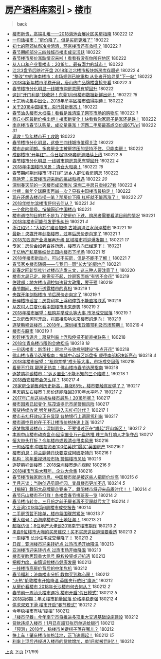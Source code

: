 [房产语料库索引](../../README.md)  > [楼市](楼市.md)
====
> [back](../README.md)

- [楼市新贵，高端扎堆——2018滇池会展片区买房指南](http://jkwz.applinzi.com/ittc/7073016448190776330.html#%E6%A5%BC%E5%B8%82%E6%96%B0%E8%B4%B5%EF%BC%8C%E9%AB%98%E7%AB%AF%E6%89%8E%E5%A0%86%E2%80%94%E2%80%942018%E6%BB%87%E6%B1%A0%E4%BC%9A%E5%B1%95%E7%89%87%E5%8C%BA%E4%B9%B0%E6%88%BF%E6%8C%87%E5%8D%97) 180222 *12* 
- [一句话楼市：“房价降了，但是买房更难了”](http://jkwz.applinzi.com/ittc/7072955097632211979.html#%E4%B8%80%E5%8F%A5%E8%AF%9D%E6%A5%BC%E5%B8%82%EF%BC%9A%E2%80%9C%E6%88%BF%E4%BB%B7%E9%99%8D%E4%BA%86%EF%BC%8C%E4%BD%86%E6%98%AF%E4%B9%B0%E6%88%BF%E6%9B%B4%E9%9A%BE%E4%BA%86%E2%80%9D) 180222  
- [初七的燕郊依然冷冷清清，环京楼市还有救吗？](http://jkwz.applinzi.com/ittc/7073003379687425040.html#%E5%88%9D%E4%B8%83%E7%9A%84%E7%87%95%E9%83%8A%E4%BE%9D%E7%84%B6%E5%86%B7%E5%86%B7%E6%B8%85%E6%B8%85%EF%BC%8C%E7%8E%AF%E4%BA%AC%E6%A5%BC%E5%B8%82%E8%BF%98%E6%9C%89%E6%95%91%E5%90%97%EF%BC%9F) 180222 *1* 
- [春节期间部分三四线城市楼市成交活跃](http://jkwz.applinzi.com/ittc/7072991303757726731.html#%E6%98%A5%E8%8A%82%E6%9C%9F%E9%97%B4%E9%83%A8%E5%88%86%E4%B8%89%E5%9B%9B%E7%BA%BF%E5%9F%8E%E5%B8%82%E6%A5%BC%E5%B8%82%E6%88%90%E4%BA%A4%E6%B4%BB%E8%B7%83) 180222  
- [春节楼市房价涨跌情况来啦！看看有没有你所在地区](http://jkwz.applinzi.com/ittc/7072966985086665744.html#%E6%98%A5%E8%8A%82%E6%A5%BC%E5%B8%82%E6%88%BF%E4%BB%B7%E6%B6%A8%E8%B7%8C%E6%83%85%E5%86%B5%E6%9D%A5%E5%95%A6%EF%BC%81%E7%9C%8B%E7%9C%8B%E6%9C%89%E6%B2%A1%E6%9C%89%E4%BD%A0%E6%89%80%E5%9C%A8%E5%9C%B0%E5%8C%BA) 180222  
- [从人口和产业看楼市：2018年，最有潜力的城市！](http://jkwz.applinzi.com/ittc/7072943982672086027.html#%E4%BB%8E%E4%BA%BA%E5%8F%A3%E5%92%8C%E4%BA%A7%E4%B8%9A%E7%9C%8B%E6%A5%BC%E5%B8%82%EF%BC%9A2018%E5%B9%B4%EF%BC%8C%E6%9C%80%E6%9C%89%E6%BD%9C%E5%8A%9B%E7%9A%84%E5%9F%8E%E5%B8%82%EF%BC%81) 180222  
- [江北3盘节后随时开盘 2018年江北楼市板块新房库存曝光](http://jkwz.applinzi.com/ittc/7072974984421311495.html#%E6%B1%9F%E5%8C%973%E7%9B%98%E8%8A%82%E5%90%8E%E9%9A%8F%E6%97%B6%E5%BC%80%E7%9B%98+2018%E5%B9%B4%E6%B1%9F%E5%8C%97%E6%A5%BC%E5%B8%82%E6%9D%BF%E5%9D%97%E6%96%B0%E6%88%BF%E5%BA%93%E5%AD%98%E6%9B%9D%E5%85%89) 180222 *4* 
- [&quot;整改&quot;中的海南楼市：市场规则已被重构 从业者开始寻觅&quot;下一站&quot;](http://jkwz.applinzi.com/ittc/7072967253077525511.html#%26quot%3B%E6%95%B4%E6%94%B9%26quot%3B%E4%B8%AD%E7%9A%84%E6%B5%B7%E5%8D%97%E6%A5%BC%E5%B8%82%EF%BC%9A%E5%B8%82%E5%9C%BA%E8%A7%84%E5%88%99%E5%B7%B2%E8%A2%AB%E9%87%8D%E6%9E%84+%E4%BB%8E%E4%B8%9A%E8%80%85%E5%BC%80%E5%A7%8B%E5%AF%BB%E8%A7%85%26quot%3B%E4%B8%8B%E4%B8%80%E7%AB%99%26quot%3B) 180222  
- [2018年新年楼市平稳开局，唐山热门品牌楼盘抢先看](http://jkwz.applinzi.com/ittc/7072956658873795590.html#2018%E5%B9%B4%E6%96%B0%E5%B9%B4%E6%A5%BC%E5%B8%82%E5%B9%B3%E7%A8%B3%E5%BC%80%E5%B1%80%EF%BC%8C%E5%94%90%E5%B1%B1%E7%83%AD%E9%97%A8%E5%93%81%E7%89%8C%E6%A5%BC%E7%9B%98%E6%8A%A2%E5%85%88%E7%9C%8B) 180222 *3* 
- [春节楼市分化明显一线城市购房意愿有望回升](http://jkwz.applinzi.com/ittc/7072947550405788678.html#%E6%98%A5%E8%8A%82%E6%A5%BC%E5%B8%82%E5%88%86%E5%8C%96%E6%98%8E%E6%98%BE%E4%B8%80%E7%BA%BF%E5%9F%8E%E5%B8%82%E8%B4%AD%E6%88%BF%E6%84%8F%E6%84%BF%E6%9C%89%E6%9C%9B%E5%9B%9E%E5%8D%87) 180222  
- [这封“开门利是”快收好！东莞1月份楼市数据新鲜出炉！](http://jkwz.applinzi.com/ittc/7072943400297169937.html#%E8%BF%99%E5%B0%81%E2%80%9C%E5%BC%80%E9%97%A8%E5%88%A9%E6%98%AF%E2%80%9D%E5%BF%AB%E6%94%B6%E5%A5%BD%EF%BC%81%E4%B8%9C%E8%8E%9E1%E6%9C%88%E4%BB%BD%E6%A5%BC%E5%B8%82%E6%95%B0%E6%8D%AE%E6%96%B0%E9%B2%9C%E5%87%BA%E7%82%89%EF%BC%81) 180222 *18* 
- [十宗地块集中出让，2018年牟平区楼市值得期待！](http://jkwz.applinzi.com/ittc/7072942139099317259.html#%E5%8D%81%E5%AE%97%E5%9C%B0%E5%9D%97%E9%9B%86%E4%B8%AD%E5%87%BA%E8%AE%A9%EF%BC%8C2018%E5%B9%B4%E7%89%9F%E5%B9%B3%E5%8C%BA%E6%A5%BC%E5%B8%82%E5%80%BC%E5%BE%97%E6%9C%9F%E5%BE%85%EF%BC%81) 180222  
- [关于2018中国楼市，央行最新表态！](http://jkwz.applinzi.com/ittc/7072939514685555728.html#%E5%85%B3%E4%BA%8E2018%E4%B8%AD%E5%9B%BD%E6%A5%BC%E5%B8%82%EF%BC%8C%E5%A4%AE%E8%A1%8C%E6%9C%80%E6%96%B0%E8%A1%A8%E6%80%81%EF%BC%81) 180222  
- [春节汕头楼市大扫描！看看是谁清空了网签市场的购物车](http://jkwz.applinzi.com/ittc/7072935729472996362.html#%E6%98%A5%E8%8A%82%E6%B1%95%E5%A4%B4%E6%A5%BC%E5%B8%82%E5%A4%A7%E6%89%AB%E6%8F%8F%EF%BC%81%E7%9C%8B%E7%9C%8B%E6%98%AF%E8%B0%81%E6%B8%85%E7%A9%BA%E4%BA%86%E7%BD%91%E7%AD%BE%E5%B8%82%E5%9C%BA%E7%9A%84%E8%B4%AD%E7%89%A9%E8%BD%A6) 180222 *1* 
- [商丘小区最新价格出炉！楼市新变化！快看看你家房子是涨还是跌！](http://jkwz.applinzi.com/ittc/7072934553583092742.html#%E5%95%86%E4%B8%98%E5%B0%8F%E5%8C%BA%E6%9C%80%E6%96%B0%E4%BB%B7%E6%A0%BC%E5%87%BA%E7%82%89%EF%BC%81%E6%A5%BC%E5%B8%82%E6%96%B0%E5%8F%98%E5%8C%96%EF%BC%81%E5%BF%AB%E7%9C%8B%E7%9C%8B%E4%BD%A0%E5%AE%B6%E6%88%BF%E5%AD%90%E6%98%AF%E6%B6%A8%E8%BF%98%E6%98%AF%E8%B7%8C%EF%BC%81) 180222  
- [南京楼市春节认购量、成交量暴涨！河西二手房最高成交价超6万/㎡](http://jkwz.applinzi.com/ittc/7072930501868651531.html#%E5%8D%97%E4%BA%AC%E6%A5%BC%E5%B8%82%E6%98%A5%E8%8A%82%E8%AE%A4%E8%B4%AD%E9%87%8F%E3%80%81%E6%88%90%E4%BA%A4%E9%87%8F%E6%9A%B4%E6%B6%A8%EF%BC%81%E6%B2%B3%E8%A5%BF%E4%BA%8C%E6%89%8B%E6%88%BF%E6%9C%80%E9%AB%98%E6%88%90%E4%BA%A4%E4%BB%B7%E8%B6%856%E4%B8%87%2F%E3%8E%A1) 180222 *31* 
- [请收！狗年楼市开工攻略](http://jkwz.applinzi.com/ittc/7072919321888424970.html#%E8%AF%B7%E6%94%B6%EF%BC%81%E7%8B%97%E5%B9%B4%E6%A5%BC%E5%B8%82%E5%BC%80%E5%B7%A5%E6%94%BB%E7%95%A5) 180222  
- [春节楼市分化明显，这些三四线城市值得关注](http://jkwz.applinzi.com/ittc/7072916171181786122.html#%E6%98%A5%E8%8A%82%E6%A5%BC%E5%B8%82%E5%88%86%E5%8C%96%E6%98%8E%E6%98%BE%EF%BC%8C%E8%BF%99%E4%BA%9B%E4%B8%89%E5%9B%9B%E7%BA%BF%E5%9F%8E%E5%B8%82%E5%80%BC%E5%BE%97%E5%85%B3%E6%B3%A8) 180222  
- [楼市走向明朗，多套房业主被房贷压的坚持不住，只能卖房！](http://jkwz.applinzi.com/ittc/7072897789225075723.html#%E6%A5%BC%E5%B8%82%E8%B5%B0%E5%90%91%E6%98%8E%E6%9C%97%EF%BC%8C%E5%A4%9A%E5%A5%97%E6%88%BF%E4%B8%9A%E4%B8%BB%E8%A2%AB%E6%88%BF%E8%B4%B7%E5%8E%8B%E7%9A%84%E5%9D%9A%E6%8C%81%E4%B8%8D%E4%BD%8F%EF%BC%8C%E5%8F%AA%E8%83%BD%E5%8D%96%E6%88%BF%EF%BC%81) 180222  
- [成都楼市“开年红”，今日起1388套房源陆续上线](http://jkwz.applinzi.com/ittc/7072881129852240907.html#%E6%88%90%E9%83%BD%E6%A5%BC%E5%B8%82%E2%80%9C%E5%BC%80%E5%B9%B4%E7%BA%A2%E2%80%9D%EF%BC%8C%E4%BB%8A%E6%97%A5%E8%B5%B71388%E5%A5%97%E6%88%BF%E6%BA%90%E9%99%86%E7%BB%AD%E4%B8%8A%E7%BA%BF) 180222 *8* 
- [春节楼市分化明显 一线城市购房意愿有望回升](http://jkwz.applinzi.com/ittc/7072876609462076432.html#%E6%98%A5%E8%8A%82%E6%A5%BC%E5%B8%82%E5%88%86%E5%8C%96%E6%98%8E%E6%98%BE+%E4%B8%80%E7%BA%BF%E5%9F%8E%E5%B8%82%E8%B4%AD%E6%88%BF%E6%84%8F%E6%84%BF%E6%9C%89%E6%9C%9B%E5%9B%9E%E5%8D%87) 180222 *4* 
- [2018年中国楼市风景：清仓大甩卖！](http://jkwz.applinzi.com/ittc/7072854711290299399.html#2018%E5%B9%B4%E4%B8%AD%E5%9B%BD%E6%A5%BC%E5%B8%82%E9%A3%8E%E6%99%AF%EF%BC%9A%E6%B8%85%E4%BB%93%E5%A4%A7%E7%94%A9%E5%8D%96%EF%BC%81) 180222 *19* 
- [春节期间荆州楼市“不打烊” 返乡人群忙看房购房](http://jkwz.applinzi.com/ittc/7072851060232553479.html#%E6%98%A5%E8%8A%82%E6%9C%9F%E9%97%B4%E8%8D%86%E5%B7%9E%E6%A5%BC%E5%B8%82%E2%80%9C%E4%B8%8D%E6%89%93%E7%83%8A%E2%80%9D+%E8%BF%94%E4%B9%A1%E4%BA%BA%E7%BE%A4%E5%BF%99%E7%9C%8B%E6%88%BF%E8%B4%AD%E6%88%BF) 180222  
- [高艳芳：东营楼市迎来新的挑战和机遇](http://jkwz.applinzi.com/ittc/7072845331610207238.html#%E9%AB%98%E8%89%B3%E8%8A%B3%EF%BC%9A%E4%B8%9C%E8%90%A5%E6%A5%BC%E5%B8%82%E8%BF%8E%E6%9D%A5%E6%96%B0%E7%9A%84%E6%8C%91%E6%88%98%E5%92%8C%E6%9C%BA%E9%81%87) 180222 *20* 
- [深圳春天前的一天楼市成交曝光 深圳二手房只卖掉27套](http://jkwz.applinzi.com/ittc/7072841703176537095.html#%E6%B7%B1%E5%9C%B3%E6%98%A5%E5%A4%A9%E5%89%8D%E7%9A%84%E4%B8%80%E5%A4%A9%E6%A5%BC%E5%B8%82%E6%88%90%E4%BA%A4%E6%9B%9D%E5%85%89+%E6%B7%B1%E5%9C%B3%E4%BA%8C%E6%89%8B%E6%88%BF%E5%8F%AA%E5%8D%96%E6%8E%8927%E5%A5%97) 180222 *4* 
- [叶檀：新年全球股市再崩一次？只有中国楼市最稳定！](http://jkwz.applinzi.com/ittc/7072841441363887120.html#%E5%8F%B6%E6%AA%80%EF%BC%9A%E6%96%B0%E5%B9%B4%E5%85%A8%E7%90%83%E8%82%A1%E5%B8%82%E5%86%8D%E5%B4%A9%E4%B8%80%E6%AC%A1%EF%BC%9F%E5%8F%AA%E6%9C%89%E4%B8%AD%E5%9B%BD%E6%A5%BC%E5%B8%82%E6%9C%80%E7%A8%B3%E5%AE%9A%EF%BC%81) 180222  
- [现在还想去楼市捞一笔？那房价下降 杠杆就不能再涨了！](http://jkwz.applinzi.com/ittc/7072828816848585738.html#%E7%8E%B0%E5%9C%A8%E8%BF%98%E6%83%B3%E5%8E%BB%E6%A5%BC%E5%B8%82%E6%8D%9E%E4%B8%80%E7%AC%94%EF%BC%9F%E9%82%A3%E6%88%BF%E4%BB%B7%E4%B8%8B%E9%99%8D+%E6%9D%A0%E6%9D%86%E5%B0%B1%E4%B8%8D%E8%83%BD%E5%86%8D%E6%B6%A8%E4%BA%86%EF%BC%81) 180222 *27* 
- [2018年哈尔滨楼市将何去何从？](http://jkwz.applinzi.com/ittc/7072675208916108295.html#2018%E5%B9%B4%E5%93%88%E5%B0%94%E6%BB%A8%E6%A5%BC%E5%B8%82%E5%B0%86%E4%BD%95%E5%8E%BB%E4%BD%95%E4%BB%8E%EF%BC%9F) 180221 *34* 
- [一个危险信号，悄悄逼近中国楼市](http://jkwz.applinzi.com/ittc/7072655444030260235.html#%E4%B8%80%E4%B8%AA%E5%8D%B1%E9%99%A9%E4%BF%A1%E5%8F%B7%EF%BC%8C%E6%82%84%E6%82%84%E9%80%BC%E8%BF%91%E4%B8%AD%E5%9B%BD%E6%A5%BC%E5%B8%82) 180221  
- [楼市调控的目的并不是为了使房价下跌，购房者需要看清目前的情况](http://jkwz.applinzi.com/ittc/7072650040768463878.html#%E6%A5%BC%E5%B8%82%E8%B0%83%E6%8E%A7%E7%9A%84%E7%9B%AE%E7%9A%84%E5%B9%B6%E4%B8%8D%E6%98%AF%E4%B8%BA%E4%BA%86%E4%BD%BF%E6%88%BF%E4%BB%B7%E4%B8%8B%E8%B7%8C%EF%BC%8C%E8%B4%AD%E6%88%BF%E8%80%85%E9%9C%80%E8%A6%81%E7%9C%8B%E6%B8%85%E7%9B%AE%E5%89%8D%E7%9A%84%E6%83%85%E5%86%B5) 180221  
- [2018年楼市可能引发更多纠纷](http://jkwz.applinzi.com/ittc/7072606764065620999.html#2018%E5%B9%B4%E6%A5%BC%E5%B8%82%E5%8F%AF%E8%83%BD%E5%BC%95%E5%8F%91%E6%9B%B4%E5%A4%9A%E7%BA%A0%E7%BA%B7) 180221 *4* 
- [浙江绍兴：“大绍兴”建设加速 古城涓涓江水润泽楼市](http://jkwz.applinzi.com/ittc/7072492249315542026.html#%E6%B5%99%E6%B1%9F%E7%BB%8D%E5%85%B4%EF%BC%9A%E2%80%9C%E5%A4%A7%E7%BB%8D%E5%85%B4%E2%80%9D%E5%BB%BA%E8%AE%BE%E5%8A%A0%E9%80%9F+%E5%8F%A4%E5%9F%8E%E6%B6%93%E6%B6%93%E6%B1%9F%E6%B0%B4%E6%B6%A6%E6%B3%BD%E6%A5%BC%E5%B8%82) 180221 *19* 
- [最新！央媒开年剑指楼市，过年后房价走向定了](http://jkwz.applinzi.com/ittc/7072482968595858439.html#%E6%9C%80%E6%96%B0%EF%BC%81%E5%A4%AE%E5%AA%92%E5%BC%80%E5%B9%B4%E5%89%91%E6%8C%87%E6%A5%BC%E5%B8%82%EF%BC%8C%E8%BF%87%E5%B9%B4%E5%90%8E%E6%88%BF%E4%BB%B7%E8%B5%B0%E5%90%91%E5%AE%9A%E4%BA%86) 180221 *1* 
- [2018东西湖产业发展再升级 区域楼市将迎爆发期！](http://jkwz.applinzi.com/ittc/7072474137174213643.html#2018%E4%B8%9C%E8%A5%BF%E6%B9%96%E4%BA%A7%E4%B8%9A%E5%8F%91%E5%B1%95%E5%86%8D%E5%8D%87%E7%BA%A7+%E5%8C%BA%E5%9F%9F%E6%A5%BC%E5%B8%82%E5%B0%86%E8%BF%8E%E7%88%86%E5%8F%91%E6%9C%9F%EF%BC%81) 180221 *17* 
- [专家：房价会如老百姓所愿，楼市方向已经定下！](http://jkwz.applinzi.com/ittc/7071356386049262599.html#%E4%B8%93%E5%AE%B6%EF%BC%9A%E6%88%BF%E4%BB%B7%E4%BC%9A%E5%A6%82%E8%80%81%E7%99%BE%E5%A7%93%E6%89%80%E6%84%BF%EF%BC%8C%E6%A5%BC%E5%B8%82%E6%96%B9%E5%90%91%E5%B7%B2%E7%BB%8F%E5%AE%9A%E4%B8%8B%EF%BC%81) 180221  
- [千亿地产私募集结伏击国内楼市下半场](http://jkwz.applinzi.com/ittc/7072460555749426192.html#%E5%8D%83%E4%BA%BF%E5%9C%B0%E4%BA%A7%E7%A7%81%E5%8B%9F%E9%9B%86%E7%BB%93%E4%BC%8F%E5%87%BB%E5%9B%BD%E5%86%85%E6%A5%BC%E5%B8%82%E4%B8%8B%E5%8D%8A%E5%9C%BA) 180221 *15* 
- [2018年楼市新动向，可以不买房，但是不能不了解！](http://jkwz.applinzi.com/ittc/7072455067448116234.html#2018%E5%B9%B4%E6%A5%BC%E5%B8%82%E6%96%B0%E5%8A%A8%E5%90%91%EF%BC%8C%E5%8F%AF%E4%BB%A5%E4%B8%8D%E4%B9%B0%E6%88%BF%EF%BC%8C%E4%BD%86%E6%98%AF%E4%B8%8D%E8%83%BD%E4%B8%8D%E4%BA%86%E8%A7%A3%EF%BC%81) 180221 *7* 
- [春节家乡楼市随感——与我们一同“长大”的房地产](http://jkwz.applinzi.com/ittc/7072326151026770960.html#%E6%98%A5%E8%8A%82%E5%AE%B6%E4%B9%A1%E6%A5%BC%E5%B8%82%E9%9A%8F%E6%84%9F%E2%80%94%E2%80%94%E4%B8%8E%E6%88%91%E4%BB%AC%E4%B8%80%E5%90%8C%E2%80%9C%E9%95%BF%E5%A4%A7%E2%80%9D%E7%9A%84%E6%88%BF%E5%9C%B0%E4%BA%A7) 180221  
- [新春之际新华社针对楼市连发三文，这三种人要注意了！](http://jkwz.applinzi.com/ittc/7072109301697348624.html#%E6%96%B0%E6%98%A5%E4%B9%8B%E9%99%85%E6%96%B0%E5%8D%8E%E7%A4%BE%E9%92%88%E5%AF%B9%E6%A5%BC%E5%B8%82%E8%BF%9E%E5%8F%91%E4%B8%89%E6%96%87%EF%BC%8C%E8%BF%99%E4%B8%89%E7%A7%8D%E4%BA%BA%E8%A6%81%E6%B3%A8%E6%84%8F%E4%BA%86%EF%BC%81) 180220  
- [楼市大局已定，刚需买不起，炒房客面临“有钱不会花”](http://jkwz.applinzi.com/ittc/7071897862059590672.html#%E6%A5%BC%E5%B8%82%E5%A4%A7%E5%B1%80%E5%B7%B2%E5%AE%9A%EF%BC%8C%E5%88%9A%E9%9C%80%E4%B9%B0%E4%B8%8D%E8%B5%B7%EF%BC%8C%E7%82%92%E6%88%BF%E5%AE%A2%E9%9D%A2%E4%B8%B4%E2%80%9C%E6%9C%89%E9%92%B1%E4%B8%8D%E4%BC%9A%E8%8A%B1%E2%80%9D) 180219  
- [住建部：地方楼市调控如违背大政策，要干预](http://jkwz.applinzi.com/ittc/7071879657001845776.html#%E4%BD%8F%E5%BB%BA%E9%83%A8%EF%BC%9A%E5%9C%B0%E6%96%B9%E6%A5%BC%E5%B8%82%E8%B0%83%E6%8E%A7%E5%A6%82%E8%BF%9D%E8%83%8C%E5%A4%A7%E6%94%BF%E7%AD%96%EF%BC%8C%E8%A6%81%E5%B9%B2%E9%A2%84) 180219  
- [春节期间，央行透露楼市的真相](http://jkwz.applinzi.com/ittc/7071847341722436614.html#%E6%98%A5%E8%8A%82%E6%9C%9F%E9%97%B4%EF%BC%8C%E5%A4%AE%E8%A1%8C%E9%80%8F%E9%9C%B2%E6%A5%BC%E5%B8%82%E7%9A%84%E7%9C%9F%E7%9B%B8) 180219 *1* 
- [央媒开年剑指楼市 节后房价走向定了](http://jkwz.applinzi.com/ittc/7071845607453230086.html#%E5%A4%AE%E5%AA%92%E5%BC%80%E5%B9%B4%E5%89%91%E6%8C%87%E6%A5%BC%E5%B8%82+%E8%8A%82%E5%90%8E%E6%88%BF%E4%BB%B7%E8%B5%B0%E5%90%91%E5%AE%9A%E4%BA%86) 180219 *1* 
- [粉碎楼市谣言：房贷利率上浮和停贷不能直接联系](http://jkwz.applinzi.com/ittc/7071809903637562379.html#%E7%B2%89%E7%A2%8E%E6%A5%BC%E5%B8%82%E8%B0%A3%E8%A8%80%EF%BC%9A%E6%88%BF%E8%B4%B7%E5%88%A9%E7%8E%87%E4%B8%8A%E6%B5%AE%E5%92%8C%E5%81%9C%E8%B4%B7%E4%B8%8D%E8%83%BD%E7%9B%B4%E6%8E%A5%E8%81%94%E7%B3%BB) 180219  
- [从农村人口变化看中国楼市未来走势](http://jkwz.applinzi.com/ittc/7071799478090990603.html#%E4%BB%8E%E5%86%9C%E6%9D%91%E4%BA%BA%E5%8F%A3%E5%8F%98%E5%8C%96%E7%9C%8B%E4%B8%AD%E5%9B%BD%E6%A5%BC%E5%B8%82%E6%9C%AA%E6%9D%A5%E8%B5%B0%E5%8A%BF) 180219 *3* 
- [2018年楼市展望：租购并举成头等大事 市场成交回落](http://jkwz.applinzi.com/ittc/7071769130187621392.html#2018%E5%B9%B4%E6%A5%BC%E5%B8%82%E5%B1%95%E6%9C%9B%EF%BC%9A%E7%A7%9F%E8%B4%AD%E5%B9%B6%E4%B8%BE%E6%88%90%E5%A4%B4%E7%AD%89%E5%A4%A7%E4%BA%8B+%E5%B8%82%E5%9C%BA%E6%88%90%E4%BA%A4%E5%9B%9E%E8%90%BD) 180219 *1* 
- [二次房改何时开启，将直接影响未来楼市的走向！](http://jkwz.applinzi.com/ittc/7070956445686563857.html#%E4%BA%8C%E6%AC%A1%E6%88%BF%E6%94%B9%E4%BD%95%E6%97%B6%E5%BC%80%E5%90%AF%EF%BC%8C%E5%B0%86%E7%9B%B4%E6%8E%A5%E5%BD%B1%E5%93%8D%E6%9C%AA%E6%9D%A5%E6%A5%BC%E5%B8%82%E7%9A%84%E8%B5%B0%E5%90%91%EF%BC%81) 180219  
- [逐梦鹏程谈楼市：2018年，深圳楼市政策预判及市场预期！](http://jkwz.applinzi.com/ittc/7071473352709768208.html#%E9%80%90%E6%A2%A6%E9%B9%8F%E7%A8%8B%E8%B0%88%E6%A5%BC%E5%B8%82%EF%BC%9A2018%E5%B9%B4%EF%BC%8C%E6%B7%B1%E5%9C%B3%E6%A5%BC%E5%B8%82%E6%94%BF%E7%AD%96%E9%A2%84%E5%88%A4%E5%8F%8A%E5%B8%82%E5%9C%BA%E9%A2%84%E6%9C%9F%EF%BC%81) 180219 *4* 
- [楼市与股市](http://jkwz.applinzi.com/ittc/7060240177987847175.html#%E6%A5%BC%E5%B8%82%E4%B8%8E%E8%82%A1%E5%B8%82) 180219 *1* 
- [粉碎楼市谣言：房贷利率上浮和停贷不能直接联系！](http://jkwz.applinzi.com/ittc/7071559917817562119.html#%E7%B2%89%E7%A2%8E%E6%A5%BC%E5%B8%82%E8%B0%A3%E8%A8%80%EF%BC%9A%E6%88%BF%E8%B4%B7%E5%88%A9%E7%8E%87%E4%B8%8A%E6%B5%AE%E5%92%8C%E5%81%9C%E8%B4%B7%E4%B8%8D%E8%83%BD%E7%9B%B4%E6%8E%A5%E8%81%94%E7%B3%BB%EF%BC%81) 180218  
- [2018年青岛楼市限购会放松吗](http://jkwz.applinzi.com/ittc/7071521480196490246.html#2018%E5%B9%B4%E9%9D%92%E5%B2%9B%E6%A5%BC%E5%B8%82%E9%99%90%E8%B4%AD%E4%BC%9A%E6%94%BE%E6%9D%BE%E5%90%97) 180218 *18* 
- [一句话楼市：新华社：房地产长效机制建设“多点开花”](http://jkwz.applinzi.com/ittc/7071507860184105995.html#%E4%B8%80%E5%8F%A5%E8%AF%9D%E6%A5%BC%E5%B8%82%EF%BC%9A%E6%96%B0%E5%8D%8E%E7%A4%BE%EF%BC%9A%E6%88%BF%E5%9C%B0%E4%BA%A7%E9%95%BF%E6%95%88%E6%9C%BA%E5%88%B6%E5%BB%BA%E8%AE%BE%E2%80%9C%E5%A4%9A%E7%82%B9%E5%BC%80%E8%8A%B1%E2%80%9D) 180218  
- [佛山楼市春节选房指南：禅城中心城区新盘多 顺德南部板块新亮点](http://jkwz.applinzi.com/ittc/7071427576323376138.html#%E4%BD%9B%E5%B1%B1%E6%A5%BC%E5%B8%82%E6%98%A5%E8%8A%82%E9%80%89%E6%88%BF%E6%8C%87%E5%8D%97%EF%BC%9A%E7%A6%85%E5%9F%8E%E4%B8%AD%E5%BF%83%E5%9F%8E%E5%8C%BA%E6%96%B0%E7%9B%98%E5%A4%9A+%E9%A1%BA%E5%BE%B7%E5%8D%97%E9%83%A8%E6%9D%BF%E5%9D%97%E6%96%B0%E4%BA%AE%E7%82%B9) 180218 *4* 
- [2018年楼市展望：“租购并举”成头等大事，市场成交回落](http://jkwz.applinzi.com/ittc/7071370900350174214.html#2018%E5%B9%B4%E6%A5%BC%E5%B8%82%E5%B1%95%E6%9C%9B%EF%BC%9A%E2%80%9C%E7%A7%9F%E8%B4%AD%E5%B9%B6%E4%B8%BE%E2%80%9D%E6%88%90%E5%A4%B4%E7%AD%89%E5%A4%A7%E4%BA%8B%EF%BC%8C%E5%B8%82%E5%9C%BA%E6%88%90%E4%BA%A4%E5%9B%9E%E8%90%BD) 180218  
- [看房不打烊 靓房正热卖！佛山楼市春节选房指南](http://jkwz.applinzi.com/ittc/7071334550171288592.html#%E7%9C%8B%E6%88%BF%E4%B8%8D%E6%89%93%E7%83%8A+%E9%9D%93%E6%88%BF%E6%AD%A3%E7%83%AD%E5%8D%96%EF%BC%81%E4%BD%9B%E5%B1%B1%E6%A5%BC%E5%B8%82%E6%98%A5%E8%8A%82%E9%80%89%E6%88%BF%E6%8C%87%E5%8D%97) 180218  
- [逐梦鹏程谈楼市：“返乡置业”不能不知的三个陷阱！](http://jkwz.applinzi.com/ittc/7071145307494941713.html#%E9%80%90%E6%A2%A6%E9%B9%8F%E7%A8%8B%E8%B0%88%E6%A5%BC%E5%B8%82%EF%BC%9A%E2%80%9C%E8%BF%94%E4%B9%A1%E7%BD%AE%E4%B8%9A%E2%80%9D%E4%B8%8D%E8%83%BD%E4%B8%8D%E7%9F%A5%E7%9A%84%E4%B8%89%E4%B8%AA%E9%99%B7%E9%98%B1%EF%BC%81) 180218 *1* 
- [2018西安楼市会怎么样？](http://jkwz.applinzi.com/ittc/7071193927418119175.html#2018%E8%A5%BF%E5%AE%89%E6%A5%BC%E5%B8%82%E4%BC%9A%E6%80%8E%E4%B9%88%E6%A0%B7%EF%BC%9F) 180217 *4* 
- [28家房企销售创历史新高，暴涨65％，楼市要触底反弹了？](http://jkwz.applinzi.com/ittc/7071187564784780294.html#28%E5%AE%B6%E6%88%BF%E4%BC%81%E9%94%80%E5%94%AE%E5%88%9B%E5%8E%86%E5%8F%B2%E6%96%B0%E9%AB%98%EF%BC%8C%E6%9A%B4%E6%B6%A865%EF%BC%85%EF%BC%8C%E6%A5%BC%E5%B8%82%E8%A6%81%E8%A7%A6%E5%BA%95%E5%8F%8D%E5%BC%B9%E4%BA%86%EF%BC%9F) 180217  
- [黑天鹅左右楼市？房价还能降回2010年水平吗？](http://jkwz.applinzi.com/ittc/7071126257431741457.html#%E9%BB%91%E5%A4%A9%E9%B9%85%E5%B7%A6%E5%8F%B3%E6%A5%BC%E5%B8%82%EF%BC%9F%E6%88%BF%E4%BB%B7%E8%BF%98%E8%83%BD%E9%99%8D%E5%9B%9E2010%E5%B9%B4%E6%B0%B4%E5%B9%B3%E5%90%97%EF%BC%9F) 180217 *2* 
- [2017年广州这些板块楼市最热！2018年呢？](http://jkwz.applinzi.com/ittc/7071095937139475472.html#2017%E5%B9%B4%E5%B9%BF%E5%B7%9E%E8%BF%99%E4%BA%9B%E6%9D%BF%E5%9D%97%E6%A5%BC%E5%B8%82%E6%9C%80%E7%83%AD%EF%BC%812018%E5%B9%B4%E5%91%A2%EF%BC%9F) 180217  
- [楼市因素已起变化 陈茂波提示市民警惕风险](http://jkwz.applinzi.com/ittc/7071091966119248906.html#%E6%A5%BC%E5%B8%82%E5%9B%A0%E7%B4%A0%E5%B7%B2%E8%B5%B7%E5%8F%98%E5%8C%96+%E9%99%88%E8%8C%82%E6%B3%A2%E6%8F%90%E7%A4%BA%E5%B8%82%E6%B0%91%E8%AD%A6%E6%83%95%E9%A3%8E%E9%99%A9) 180217  
- [房贷持续收紧 猴年楼市进入去杠杆时代？](http://jkwz.applinzi.com/ittc/7071090007618356241.html#%E6%88%BF%E8%B4%B7%E6%8C%81%E7%BB%AD%E6%94%B6%E7%B4%A7+%E7%8C%B4%E5%B9%B4%E6%A5%BC%E5%B8%82%E8%BF%9B%E5%85%A5%E5%8E%BB%E6%9D%A0%E6%9D%86%E6%97%B6%E4%BB%A3%EF%BC%9F) 180217 *1* 
- [楼市去杠杆效应正在显现 各地银行上调房贷利率](http://jkwz.applinzi.com/ittc/7071039794954372113.html#%E6%A5%BC%E5%B8%82%E5%8E%BB%E6%9D%A0%E6%9D%86%E6%95%88%E5%BA%94%E6%AD%A3%E5%9C%A8%E6%98%BE%E7%8E%B0+%E5%90%84%E5%9C%B0%E9%93%B6%E8%A1%8C%E4%B8%8A%E8%B0%83%E6%88%BF%E8%B4%B7%E5%88%A9%E7%8E%87) 180217  
- [楼市调控目的在于不让楼市价格快速上涨](http://jkwz.applinzi.com/ittc/7070994418524226571.html#%E6%A5%BC%E5%B8%82%E8%B0%83%E6%8E%A7%E7%9B%AE%E7%9A%84%E5%9C%A8%E4%BA%8E%E4%B8%8D%E8%AE%A9%E6%A5%BC%E5%B8%82%E4%BB%B7%E6%A0%BC%E5%BF%AB%E9%80%9F%E4%B8%8A%E6%B6%A8) 180217  
- [逐梦鹏程谈楼市：深圳置业，不要错过正在“雄起”坪山新区！](http://jkwz.applinzi.com/ittc/7070651817052865552.html#%E9%80%90%E6%A2%A6%E9%B9%8F%E7%A8%8B%E8%B0%88%E6%A5%BC%E5%B8%82%EF%BC%9A%E6%B7%B1%E5%9C%B3%E7%BD%AE%E4%B8%9A%EF%BC%8C%E4%B8%8D%E8%A6%81%E9%94%99%E8%BF%87%E6%AD%A3%E5%9C%A8%E2%80%9C%E9%9B%84%E8%B5%B7%E2%80%9D%E5%9D%AA%E5%B1%B1%E6%96%B0%E5%8C%BA%EF%BC%81) 180217 *2* 
- [本周中山楼市动态盘点:回家置业万元盘热推 珠三角打响人才争夺战](http://jkwz.applinzi.com/ittc/7070632971847877649.html#%E6%9C%AC%E5%91%A8%E4%B8%AD%E5%B1%B1%E6%A5%BC%E5%B8%82%E5%8A%A8%E6%80%81%E7%9B%98%E7%82%B9%3A%E5%9B%9E%E5%AE%B6%E7%BD%AE%E4%B8%9A%E4%B8%87%E5%85%83%E7%9B%98%E7%83%AD%E6%8E%A8+%E7%8F%A0%E4%B8%89%E8%A7%92%E6%89%93%E5%93%8D%E4%BA%BA%E6%89%8D%E4%BA%89%E5%A4%BA%E6%88%98) 180217  
- [恒大带头打折？今年楼市或现清仓甩卖风景](http://jkwz.applinzi.com/ittc/7070817419243553808.html#%E6%81%92%E5%A4%A7%E5%B8%A6%E5%A4%B4%E6%89%93%E6%8A%98%EF%BC%9F%E4%BB%8A%E5%B9%B4%E6%A5%BC%E5%B8%82%E6%88%96%E7%8E%B0%E6%B8%85%E4%BB%93%E7%94%A9%E5%8D%96%E9%A3%8E%E6%99%AF) 180216  
- [一句话楼市:中国投资者100亿英镑“爆买”英国房产](http://jkwz.applinzi.com/ittc/7070658292353598481.html#%E4%B8%80%E5%8F%A5%E8%AF%9D%E6%A5%BC%E5%B8%82%3A%E4%B8%AD%E5%9B%BD%E6%8A%95%E8%B5%84%E8%80%85100%E4%BA%BF%E8%8B%B1%E9%95%91%E2%80%9C%E7%88%86%E4%B9%B0%E2%80%9D%E8%8B%B1%E5%9B%BD%E6%88%BF%E4%BA%A7) 180216 *1* 
- [楼市消息：荷兰鹿特丹快要变成阿姆斯特丹](http://jkwz.applinzi.com/ittc/7070638123988288528.html#%E6%A5%BC%E5%B8%82%E6%B6%88%E6%81%AF%EF%BC%9A%E8%8D%B7%E5%85%B0%E9%B9%BF%E7%89%B9%E4%B8%B9%E5%BF%AB%E8%A6%81%E5%8F%98%E6%88%90%E9%98%BF%E5%A7%86%E6%96%AF%E7%89%B9%E4%B8%B9) 180216 *1* 
- [机构：狗年重视港股市场 警惕楼市风险](http://jkwz.applinzi.com/ittc/7070618827887215623.html#%E6%9C%BA%E6%9E%84%EF%BC%9A%E7%8B%97%E5%B9%B4%E9%87%8D%E8%A7%86%E6%B8%AF%E8%82%A1%E5%B8%82%E5%9C%BA+%E8%AD%A6%E6%83%95%E6%A5%BC%E5%B8%82%E9%A3%8E%E9%99%A9) 180216  
- [逐梦鹏程谈楼市：2018深圳楼市走向观察!](http://jkwz.applinzi.com/ittc/7069883782788547591.html#%E9%80%90%E6%A2%A6%E9%B9%8F%E7%A8%8B%E8%B0%88%E6%A5%BC%E5%B8%82%EF%BC%9A2018%E6%B7%B1%E5%9C%B3%E6%A5%BC%E5%B8%82%E8%B5%B0%E5%90%91%E8%A7%82%E5%AF%9F%21) 180216 *9* 
- [2018楼市气象大拜年，企业大合集](http://jkwz.applinzi.com/ittc/7069206905073697808.html#2018%E6%A5%BC%E5%B8%82%E6%B0%94%E8%B1%A1%E5%A4%A7%E6%8B%9C%E5%B9%B4%EF%BC%8C%E4%BC%81%E4%B8%9A%E5%A4%A7%E5%90%88%E9%9B%86) 180216  
- [春节楼市独家新消息，中国楼市就是被这些人把房价炒高](http://jkwz.applinzi.com/ittc/7070242627654255622.html#%E6%98%A5%E8%8A%82%E6%A5%BC%E5%B8%82%E7%8B%AC%E5%AE%B6%E6%96%B0%E6%B6%88%E6%81%AF%EF%BC%8C%E4%B8%AD%E5%9B%BD%E6%A5%BC%E5%B8%82%E5%B0%B1%E6%98%AF%E8%A2%AB%E8%BF%99%E4%BA%9B%E4%BA%BA%E6%8A%8A%E6%88%BF%E4%BB%B7%E7%82%92%E9%AB%98) 180215 *6* 
- [半月吉谈：当融创遇见碧桂园，宜昌楼市更加不凡](http://jkwz.applinzi.com/ittc/7069953646328808454.html#%E5%8D%8A%E6%9C%88%E5%90%89%E8%B0%88%EF%BC%9A%E5%BD%93%E8%9E%8D%E5%88%9B%E9%81%87%E8%A7%81%E7%A2%A7%E6%A1%82%E5%9B%AD%EF%BC%8C%E5%AE%9C%E6%98%8C%E6%A5%BC%E5%B8%82%E6%9B%B4%E5%8A%A0%E4%B8%8D%E5%87%A1) 180214 *5* 
- [【揭秘】舞阳大品牌房企要来了，舞阳楼市将迎来品质时代！！](http://jkwz.applinzi.com/ittc/7069946162771936272.html#%E3%80%90%E6%8F%AD%E7%A7%98%E3%80%91%E8%88%9E%E9%98%B3%E5%A4%A7%E5%93%81%E7%89%8C%E6%88%BF%E4%BC%81%E8%A6%81%E6%9D%A5%E4%BA%86%EF%BC%8C%E8%88%9E%E9%98%B3%E6%A5%BC%E5%B8%82%E5%B0%86%E8%BF%8E%E6%9D%A5%E5%93%81%E8%B4%A8%E6%97%B6%E4%BB%A3%EF%BC%81%EF%BC%81) 180214 *4* 
- [春节乐山楼市不打烊！各楼盘春节排班表一览](http://jkwz.applinzi.com/ittc/7069865841225384966.html#%E6%98%A5%E8%8A%82%E4%B9%90%E5%B1%B1%E6%A5%BC%E5%B8%82%E4%B8%8D%E6%89%93%E7%83%8A%EF%BC%81%E5%90%84%E6%A5%BC%E7%9B%98%E6%98%A5%E8%8A%82%E6%8E%92%E7%8F%AD%E8%A1%A8%E4%B8%80%E8%A7%88) 180214 *3* 
- [春节楼市转变，三月份之前无房者再不买房就亏大了](http://jkwz.applinzi.com/ittc/7069857732935287824.html#%E6%98%A5%E8%8A%82%E6%A5%BC%E5%B8%82%E8%BD%AC%E5%8F%98%EF%BC%8C%E4%B8%89%E6%9C%88%E4%BB%BD%E4%B9%8B%E5%89%8D%E6%97%A0%E6%88%BF%E8%80%85%E5%86%8D%E4%B8%8D%E4%B9%B0%E6%88%BF%E5%B0%B1%E4%BA%8F%E5%A4%A7%E4%BA%86) 180214 *1* 
- [大亚湾2018年第6周楼市成交报告](http://jkwz.applinzi.com/ittc/7069824543516787723.html#%E5%A4%A7%E4%BA%9A%E6%B9%BE2018%E5%B9%B4%E7%AC%AC6%E5%91%A8%E6%A5%BC%E5%B8%82%E6%88%90%E4%BA%A4%E6%8A%A5%E5%91%8A) 180214  
- [二手房贷暂不接单，楼市氛围骤然紧张](http://jkwz.applinzi.com/ittc/7069637961643983888.html#%E4%BA%8C%E6%89%8B%E6%88%BF%E8%B4%B7%E6%9A%82%E4%B8%8D%E6%8E%A5%E5%8D%95%EF%BC%8C%E6%A5%BC%E5%B8%82%E6%B0%9B%E5%9B%B4%E9%AA%A4%E7%84%B6%E7%B4%A7%E5%BC%A0) 180213 *7* 
- [重大信号：西海岸楼市之土地狂潮！](http://jkwz.applinzi.com/ittc/7069635083885888523.html#%E9%87%8D%E5%A4%A7%E4%BF%A1%E5%8F%B7%EF%BC%9A%E8%A5%BF%E6%B5%B7%E5%B2%B8%E6%A5%BC%E5%B8%82%E4%B9%8B%E5%9C%9F%E5%9C%B0%E7%8B%82%E6%BD%AE%EF%BC%81) 180213 *21* 
- [超强访谈：8位地产大佬谈2018南宁楼市期许](http://jkwz.applinzi.com/ittc/7069537457341465611.html#%E8%B6%85%E5%BC%BA%E8%AE%BF%E8%B0%88%EF%BC%9A8%E4%BD%8D%E5%9C%B0%E4%BA%A7%E5%A4%A7%E4%BD%AC%E8%B0%882018%E5%8D%97%E5%AE%81%E6%A5%BC%E5%B8%82%E6%9C%9F%E8%AE%B8) 180213 *2* 
- [来自9位楼市大咖的买房建议！买不买房这些道理要看透](http://jkwz.applinzi.com/ittc/7069509162939974666.html#%E6%9D%A5%E8%87%AA9%E4%BD%8D%E6%A5%BC%E5%B8%82%E5%A4%A7%E5%92%96%E7%9A%84%E4%B9%B0%E6%88%BF%E5%BB%BA%E8%AE%AE%EF%BC%81%E4%B9%B0%E4%B8%8D%E4%B9%B0%E6%88%BF%E8%BF%99%E4%BA%9B%E9%81%93%E7%90%86%E8%A6%81%E7%9C%8B%E9%80%8F) 180213 *2* 
- [一周楼市 长沙住宅成交量降了！](http://jkwz.applinzi.com/ittc/7069492402417304592.html#%E4%B8%80%E5%91%A8%E6%A5%BC%E5%B8%82+%E9%95%BF%E6%B2%99%E4%BD%8F%E5%AE%85%E6%88%90%E4%BA%A4%E9%87%8F%E9%99%8D%E4%BA%86%EF%BC%81) 180213 *2* 
- [日媒：亚洲楼市迎来转折点 过热市场开始降温](http://jkwz.applinzi.com/ittc/7069484581512545286.html#%E6%97%A5%E5%AA%92%EF%BC%9A%E4%BA%9A%E6%B4%B2%E6%A5%BC%E5%B8%82%E8%BF%8E%E6%9D%A5%E8%BD%AC%E6%8A%98%E7%82%B9+%E8%BF%87%E7%83%AD%E5%B8%82%E5%9C%BA%E5%BC%80%E5%A7%8B%E9%99%8D%E6%B8%A9) 180213  
- [亚洲楼市迎来转折点 过热市场开始降温](http://jkwz.applinzi.com/ittc/7069470422339159056.html#%E4%BA%9A%E6%B4%B2%E6%A5%BC%E5%B8%82%E8%BF%8E%E6%9D%A5%E8%BD%AC%E6%8A%98%E7%82%B9+%E8%BF%87%E7%83%AD%E5%B8%82%E5%9C%BA%E5%BC%80%E5%A7%8B%E9%99%8D%E6%B8%A9) 180213  
- [楼市变脸再现重大信号 股权投资或迎机遇](http://jkwz.applinzi.com/ittc/7069375787067507718.html#%E6%A5%BC%E5%B8%82%E5%8F%98%E8%84%B8%E5%86%8D%E7%8E%B0%E9%87%8D%E5%A4%A7%E4%BF%A1%E5%8F%B7+%E8%82%A1%E6%9D%83%E6%8A%95%E8%B5%84%E6%88%96%E8%BF%8E%E6%9C%BA%E9%81%87) 180213  
- [把握力度、审慎调控楼市健康发展](http://jkwz.applinzi.com/ittc/7069348960227820550.html#%E6%8A%8A%E6%8F%A1%E5%8A%9B%E5%BA%A6%E3%80%81%E5%AE%A1%E6%85%8E%E8%B0%83%E6%8E%A7%E6%A5%BC%E5%B8%82%E5%81%A5%E5%BA%B7%E5%8F%91%E5%B1%95) 180213  
- [一线楼市高房价背后的中年危机](http://jkwz.applinzi.com/ittc/7069347960821646353.html#%E4%B8%80%E7%BA%BF%E6%A5%BC%E5%B8%82%E9%AB%98%E6%88%BF%E4%BB%B7%E8%83%8C%E5%90%8E%E7%9A%84%E4%B8%AD%E5%B9%B4%E5%8D%B1%E6%9C%BA) 180212  
- [春节福利：济南楼市分析 教你买到称心房！](http://jkwz.applinzi.com/ittc/7069326686003135499.html#%E6%98%A5%E8%8A%82%E7%A6%8F%E5%88%A9%EF%BC%9A%E6%B5%8E%E5%8D%97%E6%A5%BC%E5%B8%82%E5%88%86%E6%9E%90+%E6%95%99%E4%BD%A0%E4%B9%B0%E5%88%B0%E7%A7%B0%E5%BF%83%E6%88%BF%EF%BC%81) 180212  
- [“火热”伦敦楼市开始降温 英国央行依旧“鹰派”](http://jkwz.applinzi.com/ittc/7069286832997401606.html#%E2%80%9C%E7%81%AB%E7%83%AD%E2%80%9D%E4%BC%A6%E6%95%A6%E6%A5%BC%E5%B8%82%E5%BC%80%E5%A7%8B%E9%99%8D%E6%B8%A9+%E8%8B%B1%E5%9B%BD%E5%A4%AE%E8%A1%8C%E4%BE%9D%E6%97%A7%E2%80%9C%E9%B9%B0%E6%B4%BE%E2%80%9D) 180212  
- [从房价看楼市 2018年长沙楼市何去何从？](http://jkwz.applinzi.com/ittc/7069249874900288529.html#%E4%BB%8E%E6%88%BF%E4%BB%B7%E7%9C%8B%E6%A5%BC%E5%B8%82+2018%E5%B9%B4%E9%95%BF%E6%B2%99%E6%A5%BC%E5%B8%82%E4%BD%95%E5%8E%BB%E4%BD%95%E4%BB%8E%EF%BC%9F) 180212 *2* 
- [春节前一周汕头楼市遇冷 楼市开启“假日模式”](http://jkwz.applinzi.com/ittc/7069203037296264208.html#%E6%98%A5%E8%8A%82%E5%89%8D%E4%B8%80%E5%91%A8%E6%B1%95%E5%A4%B4%E6%A5%BC%E5%B8%82%E9%81%87%E5%86%B7+%E6%A5%BC%E5%B8%82%E5%BC%80%E5%90%AF%E2%80%9C%E5%81%87%E6%97%A5%E6%A8%A1%E5%BC%8F%E2%80%9D) 180212 *5* 
- [2018第6期：年关楼市销量回落 价格平稳走强](http://jkwz.applinzi.com/ittc/7069185521425581066.html#2018%E7%AC%AC6%E6%9C%9F%EF%BC%9A%E5%B9%B4%E5%85%B3%E6%A5%BC%E5%B8%82%E9%94%80%E9%87%8F%E5%9B%9E%E8%90%BD+%E4%BB%B7%E6%A0%BC%E5%B9%B3%E7%A8%B3%E8%B5%B0%E5%BC%BA) 180212 *4* 
- [供求双双下滑 楼市开启“春节模式”](http://jkwz.applinzi.com/ittc/7069173322736993297.html#%E4%BE%9B%E6%B1%82%E5%8F%8C%E5%8F%8C%E4%B8%8B%E6%BB%91+%E6%A5%BC%E5%B8%82%E5%BC%80%E5%90%AF%E2%80%9C%E6%98%A5%E8%8A%82%E6%A8%A1%E5%BC%8F%E2%80%9D) 180212 *2* 
- [今年稳楼市有啥“硬招”](http://jkwz.applinzi.com/ittc/7069154439162496007.html#%E4%BB%8A%E5%B9%B4%E7%A8%B3%E6%A5%BC%E5%B8%82%E6%9C%89%E5%95%A5%E2%80%9C%E7%A1%AC%E6%8B%9B%E2%80%9D) 180212  
- [「楼市早餐」今年南宁市将推进多项重大交通基础设施建设](http://jkwz.applinzi.com/ittc/7069142049171702795.html#%E3%80%8C%E6%A5%BC%E5%B8%82%E6%97%A9%E9%A4%90%E3%80%8D%E4%BB%8A%E5%B9%B4%E5%8D%97%E5%AE%81%E5%B8%82%E5%B0%86%E6%8E%A8%E8%BF%9B%E5%A4%9A%E9%A1%B9%E9%87%8D%E5%A4%A7%E4%BA%A4%E9%80%9A%E5%9F%BA%E7%A1%80%E8%AE%BE%E6%96%BD%E5%BB%BA%E8%AE%BE) 180212  
- [贷款违规入楼市！1月已有超13张罚单送给银行](http://jkwz.applinzi.com/ittc/7069139174865503248.html#%E8%B4%B7%E6%AC%BE%E8%BF%9D%E8%A7%84%E5%85%A5%E6%A5%BC%E5%B8%82%EF%BC%811%E6%9C%88%E5%B7%B2%E6%9C%89%E8%B6%8513%E5%BC%A0%E7%BD%9A%E5%8D%95%E9%80%81%E7%BB%99%E9%93%B6%E8%A1%8C) 180212  
- [「预测」2018年，稳楼市关键棋子落在哪儿？](http://jkwz.applinzi.com/ittc/7069138705082483718.html#%E3%80%8C%E9%A2%84%E6%B5%8B%E3%80%8D2018%E5%B9%B4%EF%BC%8C%E7%A8%B3%E6%A5%BC%E5%B8%82%E5%85%B3%E9%94%AE%E6%A3%8B%E5%AD%90%E8%90%BD%E5%9C%A8%E5%93%AA%E5%84%BF%EF%BC%9F) 180212  
- [快上车！肇庆楼市价格洼地，正飞速崛起！](http://jkwz.applinzi.com/ittc/7069137577255109648.html#%E5%BF%AB%E4%B8%8A%E8%BD%A6%EF%BC%81%E8%82%87%E5%BA%86%E6%A5%BC%E5%B8%82%E4%BB%B7%E6%A0%BC%E6%B4%BC%E5%9C%B0%EF%BC%8C%E6%AD%A3%E9%A3%9E%E9%80%9F%E5%B4%9B%E8%B5%B7%EF%BC%81) 180212 *15* 
- [利率上浮后违规进入楼市的贷款增加，单1月就被罚9亿！](http://jkwz.applinzi.com/ittc/7069134677661451281.html#%E5%88%A9%E7%8E%87%E4%B8%8A%E6%B5%AE%E5%90%8E%E8%BF%9D%E8%A7%84%E8%BF%9B%E5%85%A5%E6%A5%BC%E5%B8%82%E7%9A%84%E8%B4%B7%E6%AC%BE%E5%A2%9E%E5%8A%A0%EF%BC%8C%E5%8D%951%E6%9C%88%E5%B0%B1%E8%A2%AB%E7%BD%9A9%E4%BA%BF%EF%BC%81) 180212  


 [上页](楼市72.md) [下页](楼市70.md)          (71/99)